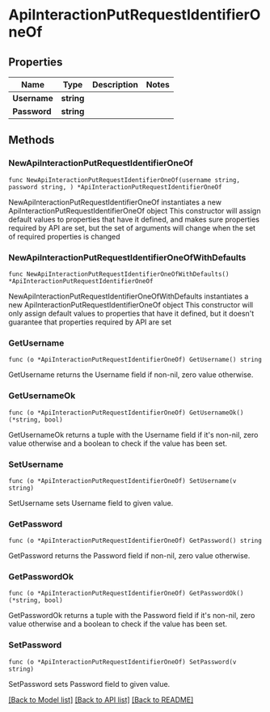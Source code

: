 # ApiInteractionPutRequestIdentifierOneOf

## Properties

Name | Type | Description | Notes
------------ | ------------- | ------------- | -------------
**Username** | **string** |  | 
**Password** | **string** |  | 

## Methods

### NewApiInteractionPutRequestIdentifierOneOf

`func NewApiInteractionPutRequestIdentifierOneOf(username string, password string, ) *ApiInteractionPutRequestIdentifierOneOf`

NewApiInteractionPutRequestIdentifierOneOf instantiates a new ApiInteractionPutRequestIdentifierOneOf object
This constructor will assign default values to properties that have it defined,
and makes sure properties required by API are set, but the set of arguments
will change when the set of required properties is changed

### NewApiInteractionPutRequestIdentifierOneOfWithDefaults

`func NewApiInteractionPutRequestIdentifierOneOfWithDefaults() *ApiInteractionPutRequestIdentifierOneOf`

NewApiInteractionPutRequestIdentifierOneOfWithDefaults instantiates a new ApiInteractionPutRequestIdentifierOneOf object
This constructor will only assign default values to properties that have it defined,
but it doesn't guarantee that properties required by API are set

### GetUsername

`func (o *ApiInteractionPutRequestIdentifierOneOf) GetUsername() string`

GetUsername returns the Username field if non-nil, zero value otherwise.

### GetUsernameOk

`func (o *ApiInteractionPutRequestIdentifierOneOf) GetUsernameOk() (*string, bool)`

GetUsernameOk returns a tuple with the Username field if it's non-nil, zero value otherwise
and a boolean to check if the value has been set.

### SetUsername

`func (o *ApiInteractionPutRequestIdentifierOneOf) SetUsername(v string)`

SetUsername sets Username field to given value.


### GetPassword

`func (o *ApiInteractionPutRequestIdentifierOneOf) GetPassword() string`

GetPassword returns the Password field if non-nil, zero value otherwise.

### GetPasswordOk

`func (o *ApiInteractionPutRequestIdentifierOneOf) GetPasswordOk() (*string, bool)`

GetPasswordOk returns a tuple with the Password field if it's non-nil, zero value otherwise
and a boolean to check if the value has been set.

### SetPassword

`func (o *ApiInteractionPutRequestIdentifierOneOf) SetPassword(v string)`

SetPassword sets Password field to given value.



[[Back to Model list]](../README.md#documentation-for-models) [[Back to API list]](../README.md#documentation-for-api-endpoints) [[Back to README]](../README.md)


